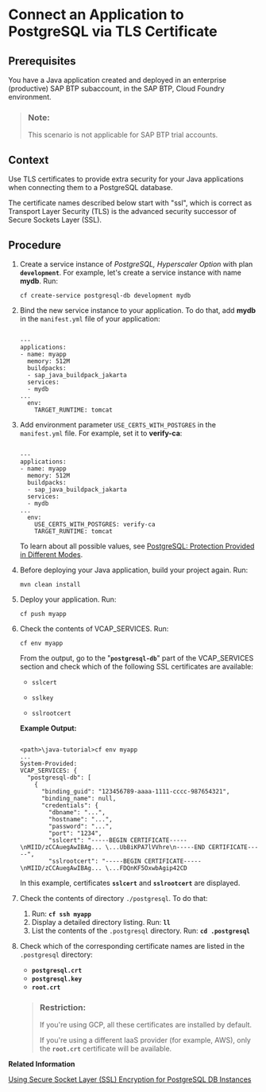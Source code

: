 <!-- loioa04a06d65a164153919ca202d2a57e34 -->

# Connect an Application to PostgreSQL via TLS Certificate



<a name="loioa04a06d65a164153919ca202d2a57e34__prereq_nb1_dps_dgc"/>

## Prerequisites

You have a Java application created and deployed in an enterprise \(productive\) SAP BTP subaccount, in the SAP BTP, Cloud Foundry environment.

> ### Note:  
> This scenario is not applicable for SAP BTP trial accounts.



## Context

Use TLS certificates to provide extra security for your Java applications when connecting them to a PostgreSQL database.

The certificate names described below start with "ssl", which is correct as Transport Layer Security \(TLS\) is the advanced security successor of Secure Sockets Layer \(SSL\).



## Procedure

1.  Create a service instance of *PostgreSQL, Hyperscaler Option* with plan **`development`**. For example, let's create a service instance with name **mydb**. Run:

    ```
    cf create-service postgresql-db development mydb
    ```

2.  Bind the new service instance to your application. To do that, add **mydb** in the `manifest.yml` file of your application:

    ```
    
    ---
    applications:
    - name: myapp
      memory: 512M 
      buildpacks:
      - sap_java_buildpack_jakarta
      services:
      - mydb
    ...
      env:
        TARGET_RUNTIME: tomcat
    ```

3.  Add environment parameter `USE_CERTS_WITH_POSTGRES` in the `manifest.yml` file. For example, set it to **verify-ca**:

    ```
    
    ---
    applications:
    - name: myapp
      memory: 512M 
      buildpacks:
      - sap_java_buildpack_jakarta
      services:
      - mydb
    ...
      env:
        USE_CERTS_WITH_POSTGRES: verify-ca
        TARGET_RUNTIME: tomcat
    ```

    To learn about all possible values, see [PostgreSQL: Protection Provided in Different Modes](https://www.postgresql.org/docs/17/libpq-ssl.html#LIBPQ-SSL-PROTECTION).

4.  Before deploying your Java application, build your project again. Run:

    ```
    mvn clean install
    ```

5.  Deploy your application. Run:

    ```
    cf push myapp
    ```

6.  Check the contents of VCAP\_SERVICES. Run:

    ```
    cf env myapp
    ```

    From the output, go to the "**`postgresql-db`**" part of the VCAP\_SERVICES section and check which of the following SSL certificates are available:

    -   `sslcert`

    -   `sslkey`

    -   `sslrootcert`


    **Example Output:**

    ```
    
    <path>\java-tutorial>cf env myapp
    ...
    System-Provided:
    VCAP_SERVICES: {
      "postgresql-db": [
        {
          "binding_guid": "123456789-aaaa-1111-cccc-987654321",
          "binding_name": null,
          "credentials": {
            "dbname": "...",
            "hostname": "...",
            "password": "...",
            "port": "1234",
            "sslcert": "-----BEGIN CERTIFICATE-----\nMIID/zCCAuegAwIBAg... \...UbBiKPA7lVVhre\n-----END CERTIFICATE-----",
            "sslrootcert": "-----BEGIN CERTIFICATE-----\nMIID/zCCAuegAwIBAg... \...FDQnKF5OxwbAgip42CD
    
    ```

    In this example, certificates **`sslcert`** and **`sslrootcert`** are displayed.

7.  Check the contents of directory `./postgresql`. To do that:

    1.  Run: **`cf ssh myapp`**
    2.  Display a detailed directory listing. Run: **`ll`** 
    3.  List the contents of the `.postgresql` directory. Run: **`cd .postgresql`**

8.  Check which of the corresponding certificate names are listed in the `.postgresql` directory:

    -   **`postgresql.crt`**
    -   **`postgresql.key`**
    -   **`root.crt`**

    > ### Restriction:  
    > If you're using GCP, all these certificates are installed by default.
    > 
    > If you're using a different IaaS provider \(for example, AWS\), only the **`root.crt`** certificate will be available.


**Related Information**  


[Using Secure Socket Layer \(SSL\) Encryption for PostgreSQL DB Instances](https://help.sap.com/docs/postgresql-on-sap-btp/postgresql-on-sap-btp-hyperscaler-option/using-secure-socket-layer-ssl-encryption-for-postgresql-db-instances?version=Cloud)

